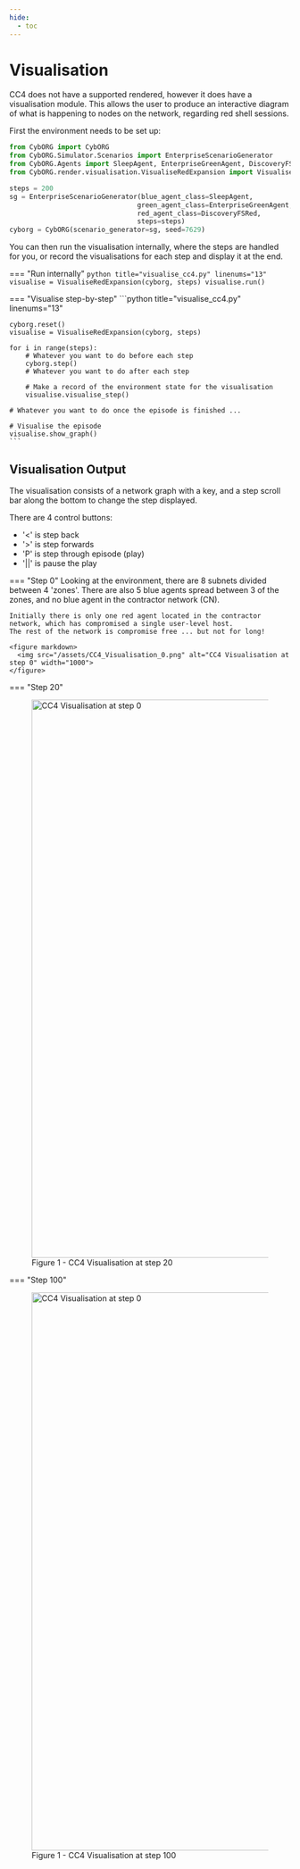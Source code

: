 ```yaml
---
hide:
  - toc
---
```


# Visualisation
CC4 does not have a supported rendered, however it does have a visualisation module. This allows the user to produce an interactive diagram of what is happening to nodes on the network, regarding red shell sessions.


First the environment needs to be set up:

```python title="visualise_cc4.py" linenums="1"
from CybORG import CybORG
from CybORG.Simulator.Scenarios import EnterpriseScenarioGenerator
from CybORG.Agents import SleepAgent, EnterpriseGreenAgent, DiscoveryFSRed
from CybORG.render.visualisation.VisualiseRedExpansion import VisualiseRedExpansion

steps = 200
sg = EnterpriseScenarioGenerator(blue_agent_class=SleepAgent, 
                                green_agent_class=EnterpriseGreenAgent, 
                                red_agent_class=DiscoveryFSRed,
                                steps=steps)
cyborg = CybORG(scenario_generator=sg, seed=7629)
```

You can then run the visualisation internally, where the steps are handled for you, or record the visualisations for each step and display it at the end.

=== "Run internally"
    ```python title="visualise_cc4.py" linenums="13"
    visualise = VisualiseRedExpansion(cyborg, steps)
    visualise.run()
    ```

=== "Visualise step-by-step"
    ```python title="visualise_cc4.py" linenums="13"

    cyborg.reset()
    visualise = VisualiseRedExpansion(cyborg, steps)

    for i in range(steps):
        # Whatever you want to do before each step
        cyborg.step()
        # Whatever you want to do after each step

        # Make a record of the environment state for the visualisation
        visualise.visualise_step()

    # Whatever you want to do once the episode is finished ...

    # Visualise the episode
    visualise.show_graph()
    ```

## Visualisation Output
  The visualisation consists of a network graph with a key, and a step scroll bar along the bottom to change the step displayed.
  
  There are 4 control buttons:

  - '<' is step back
  - '>' is step forwards
  - 'P' is step through episode (play)
  - '||' is pause the play

=== "Step 0"
    Looking at the environment, there are 8 subnets divided between 4 'zones'. 
    There are also 5 blue agents spread between 3 of the zones, and no blue agent in the contractor network (CN).
    
    Initially there is only one red agent located in the contractor network, which has compromised a single user-level host.
    The rest of the network is compromise free ... but not for long!

    <figure markdown>
      <img src="/assets/CC4_Visualisation_0.png" alt="CC4 Visualisation at step 0" width="1000">
    </figure>


=== "Step 20"
    <figure markdown>
      <!-- ![CAGE Network Laydown](/assets/CAGE-Network-Diagram.png) -->
      <img src="/assets/CC4_Visualisation_20.png" alt="CC4 Visualisation at step 0" width="1000">
      <figcaption>Figure 1 - CC4 Visualisation at step 20</figcaption>
    </figure>

=== "Step 100"
    <figure markdown>
      <!-- ![CAGE Network Laydown](/assets/CAGE-Network-Diagram.png) -->
      <img src="/assets/CC4_Visualisation_100.png" alt="CC4 Visualisation at step 0" width="1000">
      <figcaption>Figure 1 - CC4 Visualisation at step 100</figcaption>
    </figure>